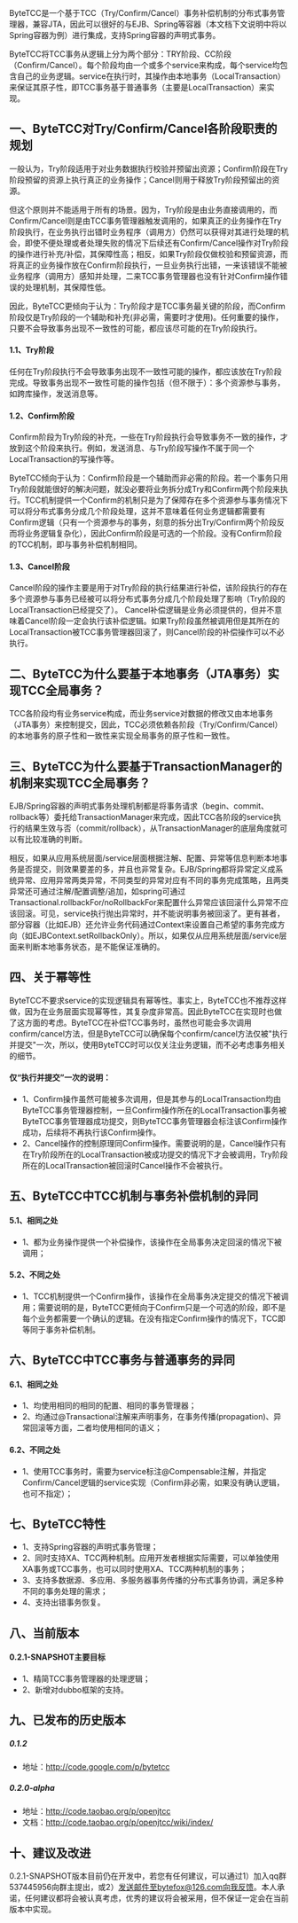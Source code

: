 ByteTCC是一个基于TCC（Try/Confirm/Cancel）事务补偿机制的分布式事务管理器，兼容JTA，因此可以很好的与EJB、Spring等容器（本文档下文说明中将以Spring容器为例）进行集成，支持Spring容器的声明式事务。

ByteTCC将TCC事务从逻辑上分为两个部分：TRY阶段、CC阶段（Confirm/Cancel）。每个阶段均由一个或多个service来构成，每个service均包含自己的业务逻辑。service在执行时，其操作由本地事务（LocalTransaction）来保证其原子性，即TCC事务基于普通事务（主要是LocalTransaction）来实现。

## 一、ByteTCC对Try/Confirm/Cancel各阶段职责的规划
一般认为，Try阶段适用于对业务数据执行校验并预留出资源；Confirm阶段在Try阶段预留的资源上执行真正的业务操作；Cancel则用于释放Try阶段预留出的资源。

但这个原则并不能适用于所有的场景。因为，Try阶段是由业务直接调用的，而Confirm/Cancel则是由TCC事务管理器触发调用的，如果真正的业务操作在Try阶段执行，在业务执行出错时业务程序（调用方）仍然可以获得对其进行处理的机会，即使不便处理或者处理失败的情况下后续还有Confirm/Cancel操作对Try阶段的操作进行补充/补偿，其保障性高；相反，如果Try阶段仅做校验和预留资源，而将真正的业务操作放在Confirm阶段执行，一旦业务执行出错，一来该错误不能被业务程序（调用方）感知并处理，二来TCC事务管理器也没有针对Confirm操作错误的处理机制，其保障性低。

因此，ByteTCC更倾向于认为：Try阶段才是TCC事务最关键的阶段，而Confirm阶段仅是Try阶段的一个辅助和补充(非必需，需要时才使用)。任何重要的操作，只要不会导致事务出现不一致性的可能，都应该尽可能的在Try阶段执行。

#### 1.1、Try阶段
任何在Try阶段执行不会导致事务出现不一致性可能的操作，都应该放在Try阶段完成。导致事务出现不一致性可能的操作包括（但不限于）：多个资源参与事务，如跨库操作，发送消息等。

#### 1.2、Confirm阶段
Confirm阶段为Try阶段的补充，一些在Try阶段执行会导致事务不一致的操作，才放到这个阶段来执行。例如，发送消息、与Try阶段写操作不属于同一个LocalTransaction的写操作等。

ByteTCC倾向于认为：Confirm阶段是一个辅助而非必需的阶段。若一个事务只用Try阶段就能很好的解决问题，就没必要将业务拆分成Try和Confirm两个阶段来执行。TCC机制提供一个Confirm的机制只是为了保障存在多个资源参与事务情况下可以将分布式事务分成几个阶段处理，这并不意味着任何业务逻辑都需要有Confirm逻辑（只有一个资源参与的事务，刻意的拆分出Try/Confirm两个阶段反而将业务逻辑复杂化），因此Confirm阶段是可选的一个阶段。没有Confirm阶段的TCC机制，即与事务补偿机制相同。

#### 1.3、Cancel阶段
Cancel阶段的操作主要是用于对Try阶段的执行结果进行补偿，该阶段执行的存在多个资源参与事务已经被可以将分布式事务分成几个阶段处理了影响（Try阶段的LocalTransaction已经提交了）。
Cancel补偿逻辑是业务必须提供的，但并不意味着Cancel阶段一定会执行该补偿逻辑。如果Try阶段虽然被调用但是其所在的LocalTransaction被TCC事务管理器回滚了，则Cancel阶段的补偿操作可以不必执行。

## 二、ByteTCC为什么要基于本地事务（JTA事务）实现TCC全局事务？
TCC各阶段均有业务service构成，而业务service对数据的修改又由本地事务（JTA事务）来控制提交，因此，TCC必须依赖各阶段（Try/Confirm/Cancel）的本地事务的原子性和一致性来实现全局事务的原子性和一致性。

## 三、ByteTCC为什么要基于TransactionManager的机制来实现TCC全局事务？
EJB/Spring容器的声明式事务处理机制都是将事务请求（begin、commit、rollback等）委托给TransactionManager来完成，因此TCC各阶段的service执行的结果生效与否（commit/rollback），从TransactionManager的底层角度就可以有比较准确的判断。

相反，如果从应用系统层面/service层面根据注解、配置、异常等信息判断本地事务是否提交，则效果要差的多，并且也非常复杂。EJB/Spring都将异常定义成系统异常、应用异常两类异常，不同类型的异常对应有不同的事务完成策略，且两类异常还可通过注解/配置调整/追加，如spring可通过Transactional.rollbackFor/noRollbackFor来配置什么异常应该回滚什么异常不应该回滚。可见，service执行抛出异常时，并不能说明事务被回滚了。更有甚者，部分容器（比如EJB）还允许业务代码通过Context来设置自己希望的事务完成方向（如EJBContext.setRollbackOnly）。所以，如果仅从应用系统层面/service层面来判断本地事务状态，是不能保证准确的。

## 四、关于幂等性
ByteTCC不要求service的实现逻辑具有幂等性。事实上，ByteTCC也不推荐这样做，因为在业务层面实现幂等性，其复杂度非常高。因此ByteTCC在实现时也做了这方面的考虑。ByteTCC在补偿TCC事务时，虽然也可能会多次调用confirm/cancel方法，但是ByteTCC可以确保每个confirm/cancel方法仅被"执行并提交"一次，所以，使用ByteTCC时可以仅关注业务逻辑，而不必考虑事务相关的细节。

#### 仅“执行并提交”一次的说明：
* 1、Confirm操作虽然可能被多次调用，但是其参与的LocalTransaction均由ByteTCC事务管理器控制，一旦Confirm操作所在的LocalTransaction事务被ByteTCC事务管理器成功提交，则ByteTCC事务管理器会标注该Confirm操作成功，后续将不再执行该Confirm操作。
* 2、Cancel操作的控制原理同Confirm操作。需要说明的是，Cancel操作只有在Try阶段所在的LocalTransaction被成功提交的情况下才会被调用，Try阶段所在的LocalTransaction被回滚时Cancel操作不会被执行。

## 五、ByteTCC中TCC机制与事务补偿机制的异同
#### 5.1、相同之处
* 1、都为业务操作提供一个补偿操作，该操作在全局事务决定回滚的情况下被调用；

#### 5.2、不同之处
* 1、TCC机制提供一个Confirm操作，该操作在全局事务决定提交的情况下被调用；需要说明的是，ByteTCC更倾向于Confirm只是一个可选的阶段，即不是每个业务都需要一个确认的逻辑。在没有指定Confirm操作的情况下，TCC即等同于事务补偿机制。

## 六、ByteTCC中TCC事务与普通事务的异同
#### 6.1、相同之处
* 1、均使用相同的相同的配置、相同的事务管理器；
* 2、均通过@Transactional注解来声明事务，在事务传播(propagation)、异常回滚等方面，二者均使用相同的语义；

#### 6.2、不同之处
* 1、使用TCC事务时，需要为service标注@Compensable注解，并指定Confirm/Cancel逻辑的service实现（Confirm非必需，如果没有确认逻辑，也可不指定）；

## 七、ByteTCC特性
* 1、支持Spring容器的声明式事务管理；
* 2、同时支持XA、TCC两种机制。应用开发者根据实际需要，可以单独使用XA事务或TCC事务，也可以同时使用XA、TCC两种机制的事务；
* 3、支持多数据源、多应用、多服务器事务传播的分布式事务协调，满足多种不同的事务处理的需求；
* 4、支持出错事务恢复。

## 八、当前版本
#### 0.2.1-SNAPSHOT主要目标
* 1、精简TCC事务管理器的处理逻辑；
* 2、新增对dubbo框架的支持。

## 九、已发布的历史版本
##### 0.1.2
* 地址：http://code.google.com/p/bytetcc

##### 0.2.0-alpha
* 地址：http://code.taobao.org/p/openjtcc
* 文档：http://code.taobao.org/p/openjtcc/wiki/index/

## 十、建议及改进
0.2.1-SNAPSHOT版本目前仍在开发中，若您有任何建议，可以通过1）加入qq群537445956向群主提出，或2）发送邮件至bytefox@126.com向我反馈。本人承诺，任何建议都将会被认真考虑，优秀的建议将会被采用，但不保证一定会在当前版本中实现。
